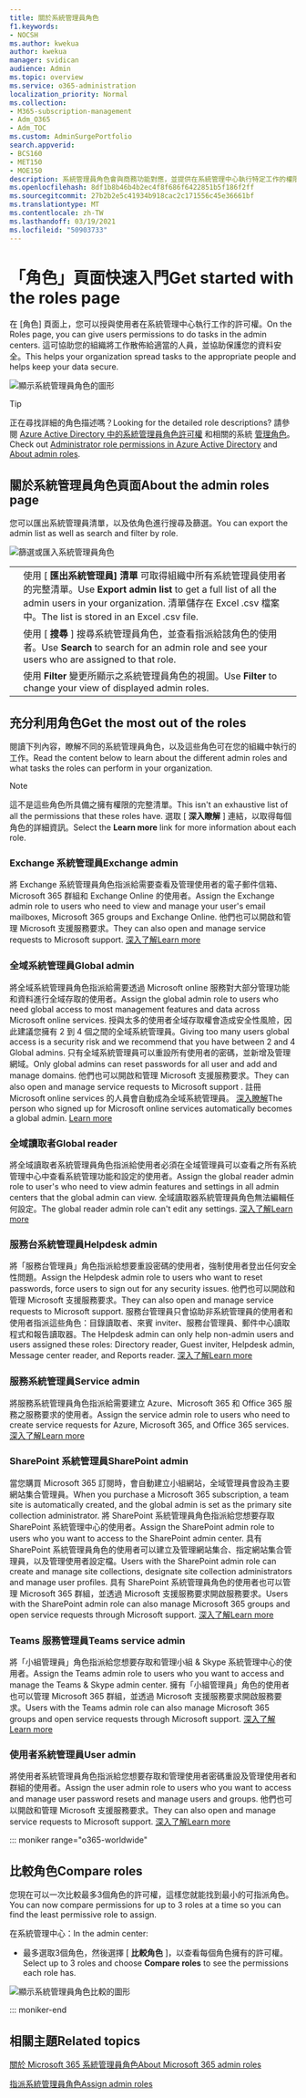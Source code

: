 ```yaml
---
title: 關於系統管理員角色
f1.keywords:
- NOCSH
ms.author: kwekua
author: kwekua
manager: svidican
audience: Admin
ms.topic: overview
ms.service: o365-administration
localization_priority: Normal
ms.collection:
- M365-subscription-management
- Adm_O365
- Adm_TOC
ms.custom: AdminSurgePortfolio
search.appverid:
- BCS160
- MET150
- MOE150
description: 系統管理員角色會與商務功能對應，並提供在系統管理中心執行特定工作的權限。 例如，服務系統管理員向 Microsoft 開啟支援票證。
ms.openlocfilehash: 8df1b8b46b4b2ec4f8f686f6422851b5f186f2ff
ms.sourcegitcommit: 27b2b2e5c41934b918cac2c171556c45e36661bf
ms.translationtype: MT
ms.contentlocale: zh-TW
ms.lasthandoff: 03/19/2021
ms.locfileid: "50903733"
---
```

# <a name="get-started-with-the-roles-page"></a><span data-ttu-id="e0d1e-104">「角色」頁面快速入門</span><span class="sxs-lookup"><span data-stu-id="e0d1e-104">Get started with the roles page</span></span>

<span data-ttu-id="e0d1e-105">在 [角色] 頁面上，您可以授與使用者在系統管理中心執行工作的許可權。</span><span class="sxs-lookup"><span data-stu-id="e0d1e-105">On the Roles page, you can give users permissions to do tasks in the admin centers.</span></span> <span data-ttu-id="e0d1e-106">這可協助您的組織將工作散佈給適當的人員，並協助保護您的資料安全。</span><span class="sxs-lookup"><span data-stu-id="e0d1e-106">This helps your organization spread tasks to the appropriate people and helps keep your data secure.</span></span>

![顯示系統管理員角色的圖形](../../media/roles-main-page.png)

> [!TIP]
> <span data-ttu-id="e0d1e-108">正在尋找詳細的角色描述嗎？</span><span class="sxs-lookup"><span data-stu-id="e0d1e-108">Looking for the detailed role descriptions?</span></span> <span data-ttu-id="e0d1e-109">請參閱 [Azure Active Directory 中的系統管理員角色許可權](/azure/active-directory/users-groups-roles/directory-assign-admin-roles#available-roles) 和相關的系統 [管理角色](/office365/admin/add-users/about-admin-roles)。</span><span class="sxs-lookup"><span data-stu-id="e0d1e-109">Check out [Administrator role permissions in Azure Active Directory](/azure/active-directory/users-groups-roles/directory-assign-admin-roles#available-roles) and [About admin roles](/office365/admin/add-users/about-admin-roles).</span></span>

## <a name="about-the-admin-roles-page"></a><span data-ttu-id="e0d1e-110">關於系統管理員角色頁面</span><span class="sxs-lookup"><span data-stu-id="e0d1e-110">About the admin roles page</span></span>

<span data-ttu-id="e0d1e-111">您可以匯出系統管理員清單，以及依角色進行搜尋及篩選。</span><span class="sxs-lookup"><span data-stu-id="e0d1e-111">You can export the admin list as well as search and filter by role.</span></span>

![篩選或匯入系統管理員角色](../../media/admin-role-page-options.png)

|||
|:-----|:-----|
|  <br/> |<span data-ttu-id="e0d1e-113">使用 [ **匯出系統管理員] 清單** 可取得組織中所有系統管理員使用者的完整清單。</span><span class="sxs-lookup"><span data-stu-id="e0d1e-113">Use **Export admin list** to get a full list of all the admin users in your organization.</span></span> <span data-ttu-id="e0d1e-114">清單儲存在 Excel .csv 檔案中。</span><span class="sxs-lookup"><span data-stu-id="e0d1e-114">The list is stored in an Excel .csv file.</span></span>   <br/> |
|  <br/> |<span data-ttu-id="e0d1e-115">使用 [ **搜尋** ] 搜尋系統管理員角色，並查看指派給該角色的使用者。</span><span class="sxs-lookup"><span data-stu-id="e0d1e-115">Use **Search** to search for an admin role and see your users who are assigned to that role.</span></span>   <br/> |
|  <br/> |<span data-ttu-id="e0d1e-116">使用 **Filter** 變更所顯示之系統管理員角色的視圖。</span><span class="sxs-lookup"><span data-stu-id="e0d1e-116">Use **Filter** to change your view of displayed admin roles.</span></span>   <br/> |

## <a name="get-the-most-out-of-the-roles"></a><span data-ttu-id="e0d1e-117">充分利用角色</span><span class="sxs-lookup"><span data-stu-id="e0d1e-117">Get the most out of the roles</span></span>

<span data-ttu-id="e0d1e-118">閱讀下列內容，瞭解不同的系統管理員角色，以及這些角色可在您的組織中執行的工作。</span><span class="sxs-lookup"><span data-stu-id="e0d1e-118">Read the content below to learn about the different admin roles and what tasks the roles can perform in your organization.</span></span>

> [!NOTE]
<span data-ttu-id="e0d1e-119">這不是這些角色所具備之擁有權限的完整清單。</span><span class="sxs-lookup"><span data-stu-id="e0d1e-119">This isn't an exhaustive list of all the permissions that these roles have.</span></span> <span data-ttu-id="e0d1e-120">選取 [ **深入瞭解** ] 連結，以取得每個角色的詳細資訊。</span><span class="sxs-lookup"><span data-stu-id="e0d1e-120">Select the **Learn more** link for more information about each role.</span></span>

### <a name="exchange-admin"></a><span data-ttu-id="e0d1e-121">Exchange 系統管理員</span><span class="sxs-lookup"><span data-stu-id="e0d1e-121">Exchange admin</span></span>

<span data-ttu-id="e0d1e-122">將 Exchange 系統管理員角色指派給需要查看及管理使用者的電子郵件信箱、Microsoft 365 群組和 Exchange Online 的使用者。</span><span class="sxs-lookup"><span data-stu-id="e0d1e-122">Assign the Exchange admin role to users who need to view and manage your user's email mailboxes, Microsoft 365 groups and Exchange Online.</span></span> <span data-ttu-id="e0d1e-123">他們也可以開啟和管理 Microsoft 支援服務要求。</span><span class="sxs-lookup"><span data-stu-id="e0d1e-123">They can also open and manage service requests to Microsoft support.</span></span> [<span data-ttu-id="e0d1e-124">深入了解</span><span class="sxs-lookup"><span data-stu-id="e0d1e-124">Learn more</span></span>](/office365/admin/add-users/about-exchange-online-admin-role)

### <a name="global-admin"></a><span data-ttu-id="e0d1e-125">全域系統管理員</span><span class="sxs-lookup"><span data-stu-id="e0d1e-125">Global admin</span></span>

<span data-ttu-id="e0d1e-126">將全域系統管理員角色指派給需要透過 Microsoft online 服務對大部分管理功能和資料進行全域存取的使用者。</span><span class="sxs-lookup"><span data-stu-id="e0d1e-126">Assign the global admin role to users who need global access to most management features and data across Microsoft online services.</span></span> <span data-ttu-id="e0d1e-127">授與太多的使用者全域存取權會造成安全性風險，因此建議您擁有 2 到 4 個之間的全域系統管理員。</span><span class="sxs-lookup"><span data-stu-id="e0d1e-127">Giving too many users global access is a security risk and we recommend that you have between 2 and 4 Global admins.</span></span> <span data-ttu-id="e0d1e-128">只有全域系統管理員可以重設所有使用者的密碼，並新增及管理網域。</span><span class="sxs-lookup"><span data-stu-id="e0d1e-128">Only global admins can reset passwords for all user and add and manage domains.</span></span> <span data-ttu-id="e0d1e-129">他們也可以開啟和管理 Microsoft 支援服務要求。</span><span class="sxs-lookup"><span data-stu-id="e0d1e-129">They can also open and manage service requests to Microsoft support .</span></span> <span data-ttu-id="e0d1e-130">註冊 Microsoft online services 的人員會自動成為全域系統管理員。 [深入瞭解](/office365/admin/add-users/about-admin-roles#roles-available-in-the-microsoft-365-admin-center)</span><span class="sxs-lookup"><span data-stu-id="e0d1e-130">The person who signed up for Microsoft online services automatically becomes a global admin. [Learn more](/office365/admin/add-users/about-admin-roles#roles-available-in-the-microsoft-365-admin-center)</span></span>

### <a name="global-reader"></a><span data-ttu-id="e0d1e-131">全域讀取者</span><span class="sxs-lookup"><span data-stu-id="e0d1e-131">Global reader</span></span>

<span data-ttu-id="e0d1e-132">將全域讀取者系統管理員角色指派給使用者必須在全域管理員可以查看之所有系統管理中心中查看系統管理功能和設定的使用者。</span><span class="sxs-lookup"><span data-stu-id="e0d1e-132">Assign the global reader admin role to user's who need to view admin features and settings in all admin centers that the global admin can view.</span></span> <span data-ttu-id="e0d1e-133">全域讀取器系統管理員角色無法編輯任何設定。</span><span class="sxs-lookup"><span data-stu-id="e0d1e-133">The global reader admin role can't edit any settings.</span></span> [<span data-ttu-id="e0d1e-134">深入了解</span><span class="sxs-lookup"><span data-stu-id="e0d1e-134">Learn more</span></span>](/office365/admin/add-users/about-admin-roles#roles-available-in-the-microsoft-365-admin-center)

### <a name="helpdesk-admin"></a><span data-ttu-id="e0d1e-135">服務台系統管理員</span><span class="sxs-lookup"><span data-stu-id="e0d1e-135">Helpdesk admin</span></span>

<span data-ttu-id="e0d1e-136">將「服務台管理員」角色指派給想要重設密碼的使用者，強制使用者登出任何安全性問題。</span><span class="sxs-lookup"><span data-stu-id="e0d1e-136">Assign the Helpdesk admin role to users who want to reset passwords, force users to sign out for any security issues.</span></span> <span data-ttu-id="e0d1e-137">他們也可以開啟和管理 Microsoft 支援服務要求。</span><span class="sxs-lookup"><span data-stu-id="e0d1e-137">They can also open and manage service requests to Microsoft support.</span></span> <span data-ttu-id="e0d1e-138">服務台管理員只會協助非系統管理員的使用者和使用者指派這些角色：目錄讀取者、來賓 inviter、服務台管理員、郵件中心讀取程式和報告讀取器。</span><span class="sxs-lookup"><span data-stu-id="e0d1e-138">The Helpdesk admin can only help non-admin users and users assigned these roles: Directory reader, Guest inviter, Helpdesk admin, Message center reader, and Reports reader.</span></span> [<span data-ttu-id="e0d1e-139">深入了解</span><span class="sxs-lookup"><span data-stu-id="e0d1e-139">Learn more</span></span>](/office365/admin/add-users/about-admin-roles#roles-available-in-the-microsoft-365-admin-center)

### <a name="service-admin"></a><span data-ttu-id="e0d1e-140">服務系統管理員</span><span class="sxs-lookup"><span data-stu-id="e0d1e-140">Service admin</span></span>

<span data-ttu-id="e0d1e-141">將服務系統管理員角色指派給需要建立 Azure、Microsoft 365 和 Office 365 服務之服務要求的使用者。</span><span class="sxs-lookup"><span data-stu-id="e0d1e-141">Assign the service admin role to users who need to create service requests for Azure, Microsoft 365, and Office 365 services.</span></span> [<span data-ttu-id="e0d1e-142">深入了解</span><span class="sxs-lookup"><span data-stu-id="e0d1e-142">Learn more</span></span>](/office365/admin/add-users/about-admin-roles#roles-available-in-the-microsoft-365-admin-center)

### <a name="sharepoint-admin"></a><span data-ttu-id="e0d1e-143">SharePoint 系統管理員</span><span class="sxs-lookup"><span data-stu-id="e0d1e-143">SharePoint admin</span></span>

<span data-ttu-id="e0d1e-144">當您購買 Microsoft 365 訂閱時，會自動建立小組網站，全域管理員會設為主要網站集合管理員。</span><span class="sxs-lookup"><span data-stu-id="e0d1e-144">When you purchase a Microsoft 365 subscription, a team site is automatically created, and the global admin is set as the primary site collection administrator.</span></span> <span data-ttu-id="e0d1e-145">將 SharePoint 系統管理員角色指派給您想要存取 SharePoint 系統管理中心的使用者。</span><span class="sxs-lookup"><span data-stu-id="e0d1e-145">Assign the SharePoint admin role to users who you want to access to the SharePoint admin center.</span></span> <span data-ttu-id="e0d1e-146">具有 SharePoint 系統管理員角色的使用者可以建立及管理網站集合、指定網站集合管理員，以及管理使用者設定檔。</span><span class="sxs-lookup"><span data-stu-id="e0d1e-146">Users with the SharePoint admin role can create and manage site collections, designate site collection administrators and manage user profiles.</span></span> <span data-ttu-id="e0d1e-147">具有 SharePoint 系統管理員角色的使用者也可以管理 Microsoft 365 群組，並透過 Microsoft 支援服務要求開啟服務要求。</span><span class="sxs-lookup"><span data-stu-id="e0d1e-147">Users with the SharePoint admin role can also manage Microsoft 365 groups and open service requests through Microsoft support.</span></span> [<span data-ttu-id="e0d1e-148">深入了解</span><span class="sxs-lookup"><span data-stu-id="e0d1e-148">Learn more</span></span>](/sharepoint/sharepoint-admin-role)

### <a name="teams-service-admin"></a><span data-ttu-id="e0d1e-149">Teams 服務管理員</span><span class="sxs-lookup"><span data-stu-id="e0d1e-149">Teams service admin</span></span>

<span data-ttu-id="e0d1e-150">將「小組管理員」角色指派給您想要存取和管理小組 & Skype 系統管理中心的使用者。</span><span class="sxs-lookup"><span data-stu-id="e0d1e-150">Assign the Teams admin role to users who you want to access and manage the Teams & Skype admin center.</span></span> <span data-ttu-id="e0d1e-151">擁有「小組管理員」角色的使用者也可以管理 Microsoft 365 群組，並透過 Microsoft 支援服務要求開啟服務要求。</span><span class="sxs-lookup"><span data-stu-id="e0d1e-151">Users with the Teams admin role can also manage Microsoft 365 groups and open service requests through Microsoft support.</span></span> [<span data-ttu-id="e0d1e-152">深入了解</span><span class="sxs-lookup"><span data-stu-id="e0d1e-152">Learn more</span></span>](/MicrosoftTeams/using-admin-roles)

### <a name="user-admin"></a><span data-ttu-id="e0d1e-153">使用者系統管理員</span><span class="sxs-lookup"><span data-stu-id="e0d1e-153">User admin</span></span>

<span data-ttu-id="e0d1e-154">將使用者系統管理員角色指派給您想要存取和管理使用者密碼重設及管理使用者和群組的使用者。</span><span class="sxs-lookup"><span data-stu-id="e0d1e-154">Assign the user admin role to users who you want to access and manage user password resets and manage users and groups.</span></span> <span data-ttu-id="e0d1e-155">他們也可以開啟和管理 Microsoft 支援服務要求。</span><span class="sxs-lookup"><span data-stu-id="e0d1e-155">They can also open and manage service requests to Microsoft support.</span></span> [<span data-ttu-id="e0d1e-156">深入了解</span><span class="sxs-lookup"><span data-stu-id="e0d1e-156">Learn more</span></span>](/office365/admin/add-users/about-admin-roles#roles-available-in-the-microsoft-365-admin-center)

::: moniker range="o365-worldwide"

## <a name="compare-roles"></a><span data-ttu-id="e0d1e-157">比較角色</span><span class="sxs-lookup"><span data-stu-id="e0d1e-157">Compare roles</span></span>

<span data-ttu-id="e0d1e-158">您現在可以一次比較最多3個角色的許可權，這樣您就能找到最小的可指派角色。</span><span class="sxs-lookup"><span data-stu-id="e0d1e-158">You can now compare permissions for up to 3 roles at a time so you can find the least permissive role to assign.</span></span>

<span data-ttu-id="e0d1e-159">在系統管理中心：</span><span class="sxs-lookup"><span data-stu-id="e0d1e-159">In the admin center:</span></span>

- <span data-ttu-id="e0d1e-160">最多選取3個角色，然後選擇 [ **比較角色** ]，以查看每個角色擁有的許可權。</span><span class="sxs-lookup"><span data-stu-id="e0d1e-160">Select up to 3 roles and choose **Compare roles** to see the permissions each role has.</span></span>

![顯示系統管理員角色比較的圖形](../../media/compare-roles-list.png)

::: moniker-end

## <a name="related-topics"></a><span data-ttu-id="e0d1e-162">相關主題</span><span class="sxs-lookup"><span data-stu-id="e0d1e-162">Related topics</span></span>

[<span data-ttu-id="e0d1e-163">關於 Microsoft 365 系統管理員角色</span><span class="sxs-lookup"><span data-stu-id="e0d1e-163">About Microsoft 365 admin roles</span></span>](about-admin-roles.md)

[<span data-ttu-id="e0d1e-164">指派系統管理員角色</span><span class="sxs-lookup"><span data-stu-id="e0d1e-164">Assign admin roles</span></span>](assign-admin-roles.md)